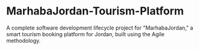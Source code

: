 # MarhabaJordan-Tourism-Platform
A complete software development lifecycle project for "MarhabaJordan," a smart tourism booking platform for Jordan, built using the Agile methodology.
